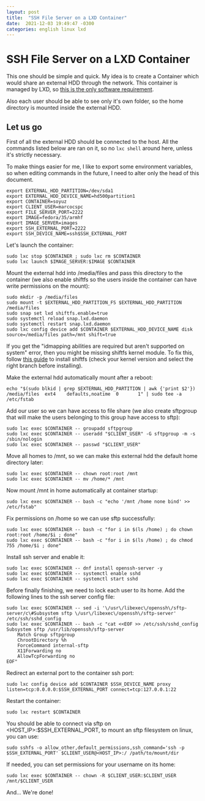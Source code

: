 ```yaml
---
layout: post
title:  "SSH File Server on a LXD Container"
date:  2021-12-03 19:49:47 -0300 
categories: english linux lxd  
---
```


# SSH File Server on a LXD Container 

This one should be simple and quick. My idea is to create a Container which would share an external HDD through the network. This container is managed by LXD, so [this is the only software requirement](https://linuxcontainers.org/lxd/getting-started-cli/). 

Also each user should be able to see only it's own folder, so the home directory is mounted inside the external HDD.

## Let us go

First of all the external HDD should be connected to the host. All the commands listed below are ran on it, so no `lxc shell` around here, unless it's strictly necessary.

To make things easier for me, I like to export some environment variables, so when editing commands in the future, I need to alter only the head of this document.

```
export EXTERNAL_HDD_PARTITION=/dev/sda1
export EXTERNAL_HDD_DEVICE_NAME=hd500partition1
export CONTAINER=soyuz
export CLIENT_USER=marcocspc
export FILE_SERVER_PORT=2222
export IMAGE=fedora/35/armhf
export IMAGE_SERVER=images
export SSH_EXTERNAL_PORT=2222
export SSH_DEVICE_NAME=ssh$SSH_EXTERNAL_PORT
```

Let's launch the container:

```
sudo lxc stop $CONTAINER ; sudo lxc rm $CONTAINER
sudo lxc launch $IMAGE_SERVER:$IMAGE $CONTAINER
```

Mount the external hdd into /media/files and pass this directory to the container (we also enable shiftfs so the users inside the container can have write permissions on the mount):

```
sudo mkdir -p /media/files
sudo mount -t $EXTERNAL_HDD_PARTITION_FS $EXTERNAL_HDD_PARTITION /media/files
sudo snap set lxd shiftfs.enable=true
sudo systemctl reload snap.lxd.daemon
sudo systemctl restart snap.lxd.daemon
sudo lxc config device add $CONTAINER $EXTERNAL_HDD_DEVICE_NAME disk source=/media/files path=/mnt shift=true
```

If you get the "idmapping abilities are required but aren't supported on system" error, then you might be missing shiftfs kernel module. To fix this, follow [this guide](https://github.com/toby63/shiftfs-dkms/tree/k5.10#install) to install shiftfs (check your kernel version and select the right branch before installing).

Make the external hdd automatically mount after a reboot:

```
echo "$(sudo blkid | grep $EXTERNAL_HDD_PARTITION | awk {'print $2'}) /media/files  ext4    defaults,noatime  0       1" | sudo tee -a /etc/fstab
```

Add our user so we can have access to file share (we also create sftpgroup that will make the users belonging to this group have access to sftp):

```
sudo lxc exec $CONTAINER -- groupadd sftpgroup
sudo lxc exec $CONTAINER -- useradd "$CLIENT_USER" -G sftpgroup -m -s /sbin/nologin
sudo lxc exec $CONTAINER -- passwd "$CLIENT_USER"
```

Move all homes to /mnt, so we can make this external hdd the default home directory later:

```
sudo lxc exec $CONTAINER -- chown root:root /mnt
sudo lxc exec $CONTAINER -- mv /home/* /mnt
```

Now mount /mnt in home automatically at container startup:

```
sudo lxc exec $CONTAINER -- bash -c "echo '/mnt /home none bind' >> /etc/fstab" 
```

Fix permissions on /home so we can use sftp successfully:

```
sudo lxc exec $CONTAINER -- bash -c "for i in $(ls /home) ; do chown root:root /home/$i ; done"
sudo lxc exec $CONTAINER -- bash -c "for i in $(ls /home) ; do chmod 755 /home/$i ; done"
```

Install ssh server and enable it:

```
sudo lxc exec $CONTAINER -- dnf install openssh-server -y
sudo lxc exec $CONTAINER -- systemctl enable sshd
sudo lxc exec $CONTAINER -- systemctl start sshd
```

Before finally finishing, we need to lock each user to its home. Add the following lines to the ssh server config file:

```
sudo lxc exec $CONTAINER -- sed -i '\/usr\/libexec\/openssh\/sftp-server/c\#Subsystem sftp \/usr\/libexec\/openssh\/sftp-server' /etc/ssh/sshd_config
sudo lxc exec $CONTAINER -- bash -c "cat <<EOF >> /etc/ssh/sshd_config
Subsystem sftp /usr/lib/openssh/sftp-server
    Match Group sftpgroup
    ChrootDirectory %h
    ForceCommand internal-sftp
    X11Forwarding no
    AllowTcpForwarding no
EOF"
```

Redirect an external port to the container ssh port:

```
sudo lxc config device add $CONTAINER $SSH_DEVICE_NAME proxy listen=tcp:0.0.0.0:$SSH_EXTERNAL_PORT connect=tcp:127.0.0.1:22
```

Restart the container:

```
sudo lxc restart $CONTAINER
```

You should be able to connect via sftp on <HOST_IP>:$SSH_EXTERNAL_PORT, to mount an sftp filesystem on linux, you can use:

```
sudo sshfs -o allow_other,default_permissions,ssh_command='ssh -p $SSH_EXTERNAL_PORT' $CLIENT_USER@<HOST_IP>:/ /path/to/mount/dir
```

If needed, you can set permissions for your username on its home:

```
sudo lxc exec $CONTAINER -- chown -R $CLIENT_USER:$CLIENT_USER /mnt/$CLIENT_USER
```

And... We're done!
